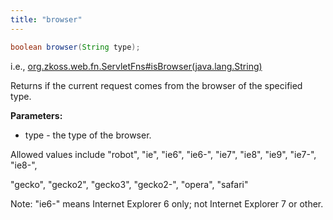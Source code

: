 ```yaml
---
title: "browser"
---
```


```java
boolean browser(String type);
```

  
i.e.,
[org.zkoss.web.fn.ServletFns#isBrowser(java.lang.String)](https://www.zkoss.org/javadoc/latest/zk/org/zkoss/web/fn/ServletFns.html#isBrowser(java.lang.String))

Returns if the current request comes from the browser of the specified
type.

**Parameters:**

- type - the type of the browser.

  
Allowed values include "robot", "ie", "ie6", "ie6-", "ie7", "ie8",
"ie9", "ie7-", "ie8-",

"gecko", "gecko2", "gecko3", "gecko2-", "opera", "safari"

Note: "ie6-" means Internet Explorer 6 only; not Internet Explorer 7 or
other.


